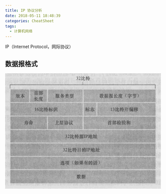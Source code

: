 ```yaml
---
title: IP 协议分析
date: 2018-05-11 18:48:39
categories: CheatSheet
tags:
  - 计算机网络
---
```


IP（Internet Protocol，网际协议）

## 数据报格式

![ip datagram](/images/ip.PNG)
<!-- more -->

